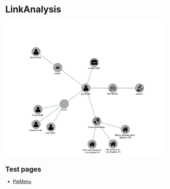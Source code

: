 # LinkAnalysis

![Screenshot](docs/LinkAnalysis.png)

## Test pages 
* [PieMenu](https://marcmouries.github.io/LinkAnalysis/test/test-PieMenu.html)

